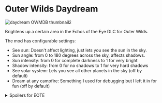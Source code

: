 # Outer Wilds Daydream

![daydream OWMDB thumbnail2](https://user-images.githubusercontent.com/22628069/143777698-ec994da6-3519-474d-8b94-a7a1df1fd34c.png)


Brightens up a certain area in the Echos of the Eye DLC for Outer Wilds.

The mod has configurable settings:
- See sun: Doesn't affect lighting, just lets you see the sun in the sky.
- Sun angle: from 0 to 180 degrees across the sky, affects shadows.
- Sun intensity: from 0 for complete darkness to 1 for very bright
- Shadow intensity: from 0 for no shadows to 1 for very hard shadows
- See solar system: Lets you see all other planets in the sky (off by default)
- Dream at any campfire: Something I used for debugging but I left it in for fun (off by default)

<details>
  <summary>Spoilers for EOTE</summary>
  
  ![daydream OWMDB thumbnail](https://user-images.githubusercontent.com/22628069/143732014-cd55672e-c21f-4018-b9a5-316943acd432.png)
  
</details>
